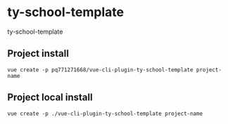 # ty-school-template
ty-school-template

## Project install
```
vue create -p pq771271668/vue-cli-plugin-ty-school-template project-name
```

## Project local install
```
vue create -p ./vue-cli-plugin-ty-school-template project-name
```